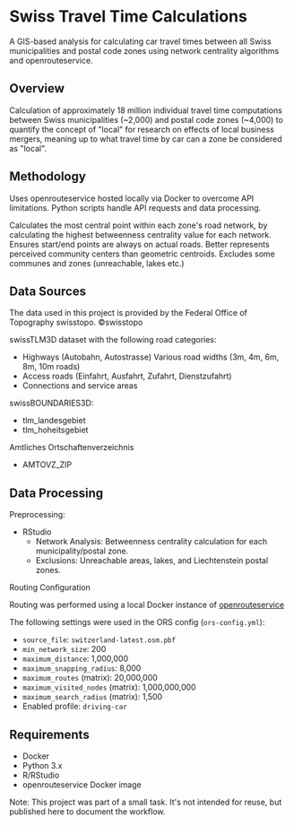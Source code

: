 # Swiss Travel Time Calculations

A GIS-based analysis for calculating car travel times between all Swiss municipalities and postal code zones using network centrality algorithms and openrouteservice.

## Overview

Calculation of approximately 18 million individual travel time 
computations between Swiss municipalities (\~2,000) and postal code zones 
(\~4,000) to quantify the concept of "local" for research on effects of local 
business mergers, meaning up to what travel time by car can a zone be considered
as "local".

## Methodology

Uses openrouteservice hosted locally via Docker to overcome API limitations.
Python scripts handle API requests and data processing.

Calculates the most central point within each zone's road network, by 
calculating the highest betweenness centrality value for each network. 
Ensures start/end points are always on actual roads. Better represents 
perceived community centers than geometric centroids. Excludes some communes
and zones (unreachable, lakes etc.)

## Data Sources
The data used in this project is provided by the Federal Office of Topography swisstopo.
©swisstopo

swissTLM3D dataset with the following road categories:

-   Highways (Autobahn, Autostrasse) Various road widths (3m, 4m, 6m, 8m, 10m roads) 
-   Access roads (Einfahrt, Ausfahrt, Zufahrt, Dienstzufahrt) 
-   Connections and service areas

swissBOUNDARIES3D:
-   tlm_landesgebiet
-   tlm_hoheitsgebiet

Amtliches Ortschaftenverzeichnis
-   AMTOVZ_ZIP

## Data Processing

Preprocessing: 
- RStudio  
    - Network Analysis: Betweenness centrality calculation for each municipality/postal zone.  
    - Exclusions: Unreachable areas, lakes, and Liechtenstein postal zones.  
    
Routing Configuration

Routing was performed using a local Docker instance of [openrouteservice](https://github.com/GIScience/openrouteservice) 

The following settings were used in the ORS config (`ors-config.yml`):

- `source_file`: `switzerland-latest.osm.pbf`
- `min_network_size`: 200
- `maximum_distance`: 1,000,000
- `maximum_snapping_radius`: 8,000
- `maximum_routes` (matrix): 20,000,000
- `maximum_visited_nodes` (matrix): 1,000,000,000
- `maximum_search_radius` (matrix): 1,500
- Enabled profile: `driving-car`

## Requirements

-   Docker
-   Python 3.x
-   R/RStudio
-   openrouteservice Docker image

Note: This project was part of a small task. It's not intended for reuse, but published here to document the workflow.
